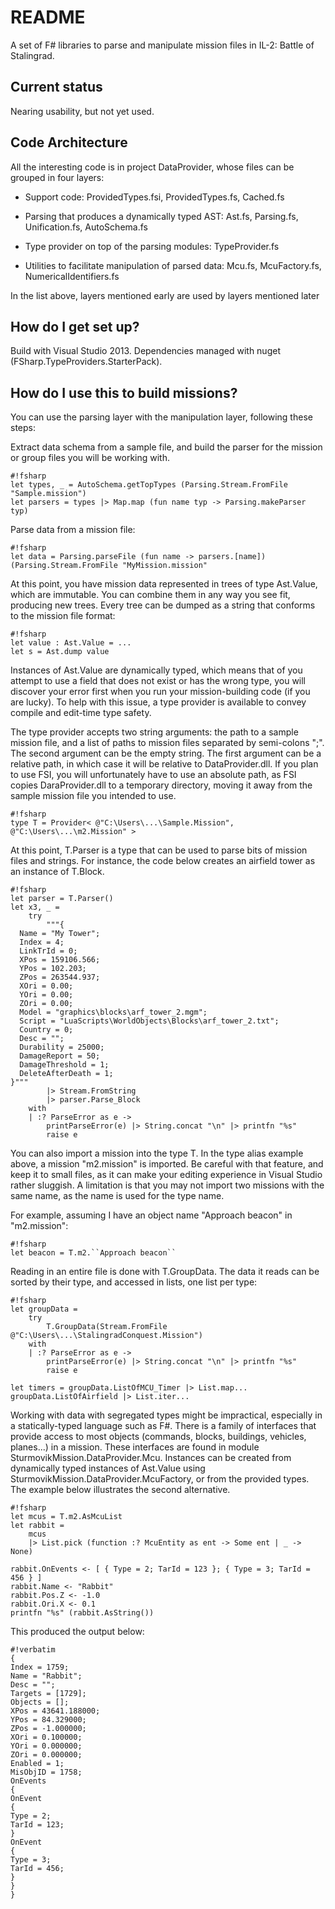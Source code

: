 # README #

A set of F# libraries to parse and manipulate mission files in IL-2: Battle of Stalingrad.

## Current status ##

Nearing usability, but not yet used.

## Code Architecture ##

All the interesting code is in project DataProvider, whose files can be grouped in four layers:

* Support code: ProvidedTypes.fsi, ProvidedTypes.fs, Cached.fs

* Parsing that produces a dynamically typed AST: Ast.fs, Parsing.fs, Unification.fs, AutoSchema.fs

* Type provider on top of the parsing modules: TypeProvider.fs

* Utilities to facilitate manipulation of parsed data: Mcu.fs, McuFactory.fs, NumericalIdentifiers.fs

In the list above, layers mentioned early are used by layers mentioned later

## How do I get set up? ##

Build with Visual Studio 2013. Dependencies managed with nuget (FSharp.TypeProviders.StarterPack).

## How do I use this to build missions? ##

You can use the parsing layer with the manipulation layer, following these steps:

Extract data schema from a sample file, and build the parser for the mission or group files you will be working with.

```
#!fsharp
let types, _ = AutoSchema.getTopTypes (Parsing.Stream.FromFile "Sample.mission")
let parsers = types |> Map.map (fun name typ -> Parsing.makeParser typ)
```

Parse data from a mission file:

```
#!fsharp
let data = Parsing.parseFile (fun name -> parsers.[name]) (Parsing.Stream.FromFile "MyMission.mission"
```

At this point, you have mission data represented in trees of type Ast.Value, which are immutable. You can combine them in any way you see fit, producing new trees. Every tree can be dumped as a string that conforms to the mission file format:

```
#!fsharp
let value : Ast.Value = ...
let s = Ast.dump value
```

Instances of Ast.Value are dynamically typed, which means that of you attempt to use a field that does not exist or has the wrong type, you will discover your error first when you run your mission-building code (if you are lucky). To help with this issue, a type provider is available to convey compile and edit-time type safety.

The type provider accepts two string arguments: the path to a sample mission file, and a list of paths to mission files separated by semi-colons ";". The second argument can be the empty string. The first argument can be a relative path, in which case it will be relative to DataProvider.dll. If you plan to use FSI, you will unfortunately have to use an absolute path, as FSI copies DaraProvider.dll to a temporary directory, moving it away from the sample mission file you intended to use.

```
#!fsharp
type T = Provider< @"C:\Users\...\Sample.Mission", @"C:\Users\...\m2.Mission" >
```

At this point, T.Parser is a type that can be used to parse bits of mission files and strings. For instance, the code below creates an airfield tower as an instance of T.Block.

```
#!fsharp
let parser = T.Parser()
let x3, _ =
    try
        """{
  Name = "My Tower";
  Index = 4;
  LinkTrId = 0;
  XPos = 159106.566;
  YPos = 102.203;
  ZPos = 263544.937;
  XOri = 0.00;
  YOri = 0.00;
  ZOri = 0.00;
  Model = "graphics\blocks\arf_tower_2.mgm";
  Script = "LuaScripts\WorldObjects\Blocks\arf_tower_2.txt";
  Country = 0;
  Desc = "";
  Durability = 25000;
  DamageReport = 50;
  DamageThreshold = 1;
  DeleteAfterDeath = 1;
}"""
        |> Stream.FromString
        |> parser.Parse_Block
    with
    | :? ParseError as e ->
        printParseError(e) |> String.concat "\n" |> printfn "%s"
        raise e
```

You can also import a mission into the type T. In the type alias example above, a mission "m2.mission" is imported. Be careful with that feature, and keep it to small files, as it can make your editing experience in Visual Studio rather sluggish. A limitation is that you may not import two missions with the same name, as the name is used for the type name.

For example, assuming I have an object name "Approach beacon" in "m2.mission":
```
#!fsharp
let beacon = T.m2.``Approach beacon``
```

Reading in an entire file is done with T.GroupData. The data it reads can be sorted by their type, and accessed in lists, one list per type:

```
#!fsharp
let groupData =
    try
        T.GroupData(Stream.FromFile @"C:\Users\...\StalingradConquest.Mission")
    with
    | :? ParseError as e ->
        printParseError(e) |> String.concat "\n" |> printfn "%s"
        raise e

let timers = groupData.ListOfMCU_Timer |> List.map...
groupData.ListOfAirfield |> List.iter...
```

Working with data with segregated types might be impractical, especially in a statically-typed language such as F#. There is a family of interfaces that provide access to most objects (commands, blocks, buildings, vehicles, planes...) in a mission. These interfaces are found in module SturmovikMission.DataProvider.Mcu. Instances can be created from dynamically typed instances of Ast.Value using SturmovikMission.DataProvider.McuFactory, or from the provided types. The example below illustrates the second alternative.

```
#!fsharp
let mcus = T.m2.AsMcuList
let rabbit =
    mcus
    |> List.pick (function :? McuEntity as ent -> Some ent | _ -> None)

rabbit.OnEvents <- [ { Type = 2; TarId = 123 }; { Type = 3; TarId = 456 } ]
rabbit.Name <- "Rabbit"
rabbit.Pos.Z <- -1.0
rabbit.Ori.X <- 0.1
printfn "%s" (rabbit.AsString())
```

This produced the output below:

```
#!verbatim
{
Index = 1759;
Name = "Rabbit";
Desc = "";
Targets = [1729];
Objects = [];
XPos = 43641.188000;
YPos = 84.329000;
ZPos = -1.000000;
XOri = 0.100000;
YOri = 0.000000;
ZOri = 0.000000;
Enabled = 1;
MisObjID = 1758;
OnEvents
{
OnEvent
{
Type = 2;
TarId = 123;
}
OnEvent
{
Type = 3;
TarId = 456;
}
}
}
```